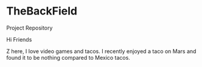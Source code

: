 # TheBackField
Project Repository

Hi Friends

Z here, I love video games and tacos.
I recently enjoyed a taco on Mars and found it to be nothing compared to Mexico tacos.
